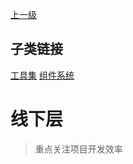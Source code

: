 [上一级](../)

## 子类链接
[工具集](/frontend/layerOffline/tools) [组件系统](/frontend/layerOffline/systemComponent) 
# 线下层
> 重点关注项目开发效率
